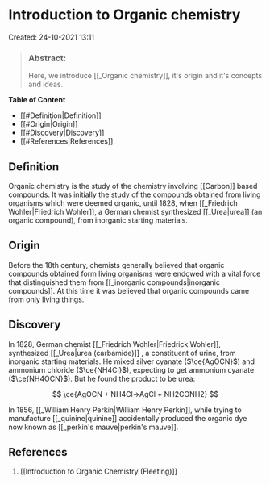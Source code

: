 # Introduction to Organic chemistry
Created: 24-10-2021 13:11

> ### **Abstract:** 
> Here, we introduce [[_Organic chemistry]], it's origin and it's concepts and ideas.

**Table of Content**

- [[#Definition|Definition]]
- [[#Origin|Origin]]
- [[#Discovery|Discovery]]
- [[#References|References]]


## Definition
Organic chemistry is the study of the chemistry involving [[Carbon]] based compounds. It was initially the study of the compounds obtained from living organisms which were deemed organic, until 1828, when [[_Friedrich Wohler|Friedrich Wohler]], a German chemist synthesized [[_Urea|urea]] (an organic compound), from inorganic starting materials.

## Origin 
Before the 18th century, chemists generally believed that organic compounds obtained form living organisms were endowed with a vital force that distinguished them from [[_inorganic compounds|inorganic compounds]]. At this time it was believed that organic compounds came from only living things. 

## Discovery
In 1828, German chemist [[_Friedrich Wohler|Friedrick Wohler]], synthesized [[_Urea|urea (carbamide)]] , a constituent of urine, from inorganic starting materials. He mixed silver cyanate ($\ce{AgOCN}$) and ammonium chloride ($\ce{NH4Cl}$), expecting to get ammonium cyanate ($\ce{NH4OCN}$). But he found the product to be urea:

$$
\ce{AgOCN + NH4Cl->AgCl + NH2CONH2}
$$



In 1856, [[_William Henry Perkin|William Henry Perkin]], while trying to manufacture [[_quinine|quinine]] accidentally produced the organic dye now known as [[_perkin's mauve|perkin's mauve]].

## References
1. [[Introduction to Organic Chemistry (Fleeting)]]